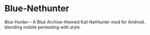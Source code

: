 # Blue-Nethunter
Blue Hunter – A Blue Archive-themed Kali NetHunter mod for Android, blending mobile pentesting with style.
